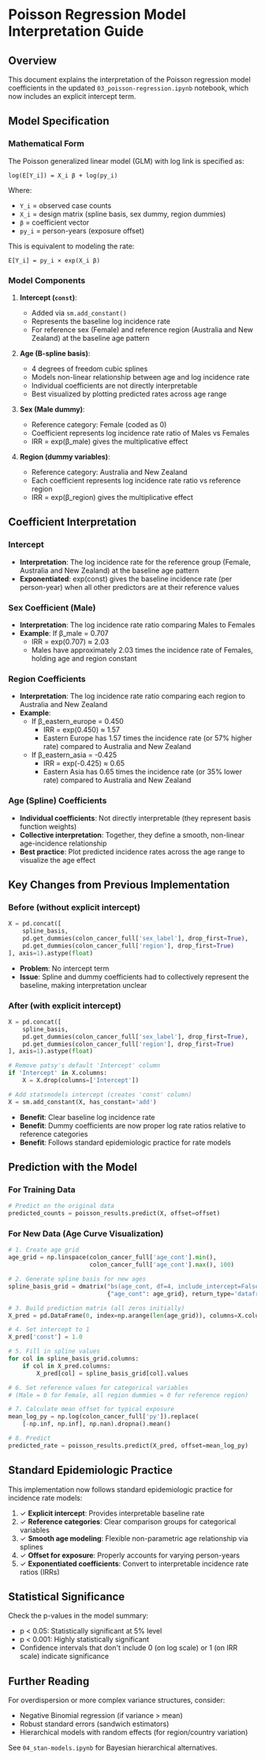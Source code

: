# Poisson Regression Model Interpretation Guide

## Overview
This document explains the interpretation of the Poisson regression model coefficients in the updated `03_poisson-regression.ipynb` notebook, which now includes an explicit intercept term.

## Model Specification

### Mathematical Form
The Poisson generalized linear model (GLM) with log link is specified as:

```
log(E[Y_i]) = X_i β + log(py_i)
```

Where:
- `Y_i` = observed case counts
- `X_i` = design matrix (spline basis, sex dummy, region dummies)
- `β` = coefficient vector
- `py_i` = person-years (exposure offset)

This is equivalent to modeling the rate:
```
E[Y_i] = py_i × exp(X_i β)
```

### Model Components

1. **Intercept (`const`)**: 
   - Added via `sm.add_constant()` 
   - Represents the baseline log incidence rate
   - For reference sex (Female) and reference region (Australia and New Zealand) at the baseline age pattern

2. **Age (B-spline basis)**: 
   - 4 degrees of freedom cubic splines
   - Models non-linear relationship between age and log incidence rate
   - Individual coefficients are not directly interpretable
   - Best visualized by plotting predicted rates across age range

3. **Sex (Male dummy)**: 
   - Reference category: Female (coded as 0)
   - Coefficient represents log incidence rate ratio of Males vs Females
   - IRR = exp(β_male) gives the multiplicative effect

4. **Region (dummy variables)**: 
   - Reference category: Australia and New Zealand
   - Each coefficient represents log incidence rate ratio vs reference region
   - IRR = exp(β_region) gives the multiplicative effect

## Coefficient Interpretation

### Intercept
- **Interpretation**: The log incidence rate for the reference group (Female, Australia and New Zealand) at the baseline age pattern
- **Exponentiated**: exp(const) gives the baseline incidence rate (per person-year) when all other predictors are at their reference values

### Sex Coefficient (Male)
- **Interpretation**: The log incidence rate ratio comparing Males to Females
- **Example**: If β_male = 0.707
  - IRR = exp(0.707) ≈ 2.03
  - Males have approximately 2.03 times the incidence rate of Females, holding age and region constant

### Region Coefficients
- **Interpretation**: The log incidence rate ratio comparing each region to Australia and New Zealand
- **Example**: 
  - If β_eastern_europe = 0.450
    - IRR = exp(0.450) ≈ 1.57
    - Eastern Europe has 1.57 times the incidence rate (or 57% higher rate) compared to Australia and New Zealand
  - If β_eastern_asia = -0.425
    - IRR = exp(-0.425) ≈ 0.65
    - Eastern Asia has 0.65 times the incidence rate (or 35% lower rate) compared to Australia and New Zealand

### Age (Spline) Coefficients
- **Individual coefficients**: Not directly interpretable (they represent basis function weights)
- **Collective interpretation**: Together, they define a smooth, non-linear age-incidence relationship
- **Best practice**: Plot predicted incidence rates across the age range to visualize the age effect

## Key Changes from Previous Implementation

### Before (without explicit intercept)
```python
X = pd.concat([
    spline_basis,
    pd.get_dummies(colon_cancer_full['sex_label'], drop_first=True),
    pd.get_dummies(colon_cancer_full['region'], drop_first=True)
], axis=1).astype(float)
```
- **Problem**: No intercept term
- **Issue**: Spline and dummy coefficients had to collectively represent the baseline, making interpretation unclear

### After (with explicit intercept)
```python
X = pd.concat([
    spline_basis,
    pd.get_dummies(colon_cancer_full['sex_label'], drop_first=True),
    pd.get_dummies(colon_cancer_full['region'], drop_first=True)
], axis=1).astype(float)

# Remove patsy's default 'Intercept' column
if 'Intercept' in X.columns:
    X = X.drop(columns=['Intercept'])

# Add statsmodels intercept (creates 'const' column)
X = sm.add_constant(X, has_constant='add')
```
- **Benefit**: Clear baseline log incidence rate
- **Benefit**: Dummy coefficients are now proper log rate ratios relative to reference categories
- **Benefit**: Follows standard epidemiologic practice for rate models

## Prediction with the Model

### For Training Data
```python
# Predict on the original data
predicted_counts = poisson_results.predict(X, offset=offset)
```

### For New Data (Age Curve Visualization)
```python
# 1. Create age grid
age_grid = np.linspace(colon_cancer_full['age_cont'].min(), 
                       colon_cancer_full['age_cont'].max(), 100)

# 2. Generate spline basis for new ages
spline_basis_grid = dmatrix("bs(age_cont, df=4, include_intercept=False)", 
                            {"age_cont": age_grid}, return_type='dataframe')

# 3. Build prediction matrix (all zeros initially)
X_pred = pd.DataFrame(0, index=np.arange(len(age_grid)), columns=X.columns)

# 4. Set intercept to 1
X_pred['const'] = 1.0

# 5. Fill in spline values
for col in spline_basis_grid.columns:
    if col in X_pred.columns:
        X_pred[col] = spline_basis_grid[col].values

# 6. Set reference values for categorical variables
# (Male = 0 for Female, all region dummies = 0 for reference region)

# 7. Calculate mean offset for typical exposure
mean_log_py = np.log(colon_cancer_full['py']).replace(
    [-np.inf, np.inf], np.nan).dropna().mean()

# 8. Predict
predicted_rate = poisson_results.predict(X_pred, offset=mean_log_py)
```

## Standard Epidemiologic Practice

This implementation now follows standard epidemiologic practice for incidence rate models:

1. ✓ **Explicit intercept**: Provides interpretable baseline rate
2. ✓ **Reference categories**: Clear comparison groups for categorical variables
3. ✓ **Smooth age modeling**: Flexible non-parametric age relationship via splines
4. ✓ **Offset for exposure**: Properly accounts for varying person-years
5. ✓ **Exponentiated coefficients**: Convert to interpretable incidence rate ratios (IRRs)

## Statistical Significance

Check the p-values in the model summary:
- p < 0.05: Statistically significant at 5% level
- p < 0.001: Highly statistically significant
- Confidence intervals that don't include 0 (on log scale) or 1 (on IRR scale) indicate significance

## Further Reading

For overdispersion or more complex variance structures, consider:
- Negative Binomial regression (if variance > mean)
- Robust standard errors (sandwich estimators)
- Hierarchical models with random effects (for region/country variation)

See `04_stan-models.ipynb` for Bayesian hierarchical alternatives.

